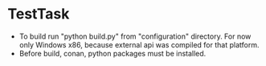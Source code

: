# TestTask

- To build run "python build.py" from "configuration" directory. For now only Windows x86, because external api was compiled for that platform.  
- Before build, conan, python packages must be installed.

